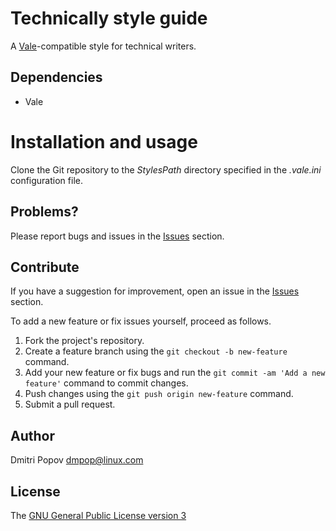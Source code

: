 # Technically style guide

A [Vale](https://vale.sh)-compatible style for technical writers.

## Dependencies

- Vale


# Installation and usage

Clone the Git repository to the _StylesPath_ directory specified in the _.vale.ini_ configuration file.

## Problems?

Please report bugs and issues in the [Issues](https://github.com/dmpop/technically/issues) section.

## Contribute

If you have a suggestion for improvement, open an issue in the [Issues](https://github.com/dmpop/technically/issues) section.

To add a new feature or fix issues yourself, proceed as follows.

1. Fork the project's repository.
2. Create a feature branch using the `git checkout -b new-feature` command.
3. Add your new feature or fix bugs and run the `git commit -am 'Add a new feature'` command to commit changes.
4. Push changes using the `git push origin new-feature` command.
5. Submit a pull request.

## Author

Dmitri Popov [dmpop@linux.com](mailto:dmpop@linux.com)

## License

The [GNU General Public License version 3](http://www.gnu.org/licenses/gpl-3.0.en.html)
